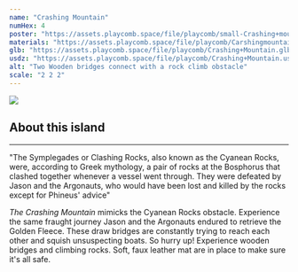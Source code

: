 ```yaml
---
name: "Crashing Mountain"
numHex: 4
poster: "https://assets.playcomb.space/file/playcomb/small-Crashing+mountain-+no+background.png"
materials: "https://assets.playcomb.space/file/playcomb/Carshingmountain+materials.png"
glb: "https://assets.playcomb.space/file/playcomb/Crashing+Mountain.glb"
usdz: "https://assets.playcomb.space/file/playcomb/Crashing+Mountain.usdz"
alt: "Two Wooden bridges connect with a rock climb obstacle"
scale: "2 2 2"
---
```


<div class="about-img">
    <img src="https://assets.playcomb.space/file/playcomb/Crashing+mountain.png" />
</div>

<div class="about-desc">
    <h2>About this island</h2>
    <hr />
    <p>
    "The Symplegades or Clashing Rocks, also known as the Cyanean Rocks, were, according to Greek mythology, a pair of rocks at the Bosphorus that clashed together whenever a vessel went through. They were defeated by Jason and the Argonauts, who would have been lost and killed by the rocks except for Phineus' advice"</p>
    <p>
    <i>The Crashing Mountain</i> mimicks the Cyanean Rocks obstacle. Experience the same fraught journey Jason and the Argonauts endured to retrieve the Golden Fleece. These draw bridges are constantly trying to reach each other and squish unsuspecting boats. So hurry up! Experience wooden bridges and climbing rocks. Soft, faux leather mat are in place to make sure it's all safe.
    </p>
</div>